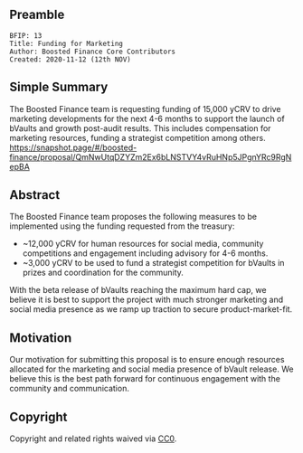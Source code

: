 ## Preamble
    BFIP: 13
    Title: Funding for Marketing 
    Author: Boosted Finance Core Contributors
    Created: 2020-11-12 (12th NOV)

## Simple Summary

The Boosted Finance team is requesting funding of 15,000 yCRV to drive marketing developments for the next 4-6 months to support the launch of bVaults and growth post-audit results. This includes compensation for marketing resources, funding a strategist competition among others.
https://snapshot.page/#/boosted-finance/proposal/QmNwUtqDZYZm2Ex6bLNSTVY4vRuHNp5JPgnYRc9RgNepBA

## Abstract

The Boosted Finance team proposes the following measures to be implemented using the funding requested from the treasury:

* ~12,000 yCRV for human resources for social media, community competitions and engagement including advisory for 4-6 months.
* ~3,000 yCRV to be used to fund a strategist competition for bVaults in prizes and coordination for the community.

With the beta release of bVaults reaching the maximum hard cap, we believe it is best to support the project with much stronger marketing and social media presence as we ramp up traction to secure product-market-fit. 

## Motivation

Our motivation for submitting this proposal is to ensure enough resources allocated for the marketing and social media presence of bVault release. We believe this is the best path forward for continuous engagement with the community and communication.

## Copyright

Copyright and related rights waived via [CC0](https://creativecommons.org/publicdomain/zero/1.0/).
